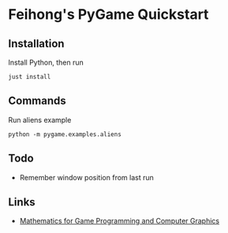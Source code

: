 # Feihong's PyGame Quickstart

## Installation

Install Python, then run

    just install

## Commands

Run aliens example

    python -m pygame.examples.aliens

## Todo

- Remember window position from last run

## Links

- [Mathematics for Game Programming and Computer Graphics](https://github.com/PacktPublishing/Mathematics-for-Game-Programming-and-Computer-Graphics)
